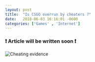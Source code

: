 ```yaml
---
layout: post
title:  "Is CSGO overrun by cheaters ?"
date:   2018-06-03 16:16:01 -0600
categories: ['Games' , 'Internet']
---
```


###  :exclamation: Article will be written soon :exclamation:


![Cheating evidence]({{site.baseurl}}/images/stats_csgo.png)